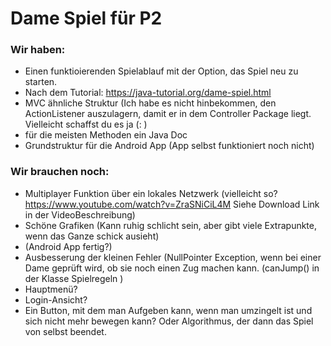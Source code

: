 # Dame Spiel für P2

### Wir haben: 

- Einen funktioierenden Spielablauf mit der Option, das Spiel neu zu starten.
- Nach dem Tutorial: https://java-tutorial.org/dame-spiel.html
- MVC ähnliche Struktur (Ich habe es nicht hinbekommen, den ActionListener auszulagern, damit er in dem Controller Package liegt. Vielleicht schaffst du es ja (: )
- für die meisten Methoden ein Java Doc
- Grundstruktur für die Android App (App selbst funktioniert noch nicht)

### Wir brauchen noch:

- Multiplayer Funktion über ein lokales Netzwerk (vielleicht so? https://www.youtube.com/watch?v=ZraSNiCiL4M Siehe Download Link in der VideoBeschreibung)
- Schöne Grafiken (Kann ruhig schlicht sein, aber gibt viele Extrapunkte, wenn das Ganze schick ausieht)
- (Android App fertig?)
- Ausbesserung der kleinen Fehler (NullPointer Exception, wenn bei einer Dame geprüft wird, ob sie noch einen Zug machen kann. (canJump() in der Klasse Spielregeln )
- Hauptmenü?
- Login-Ansicht? 
- Ein Button, mit dem man Aufgeben kann, wenn man umzingelt ist und sich nicht mehr bewegen kann? Oder Algorithmus, der dann das Spiel von selbst beendet.



